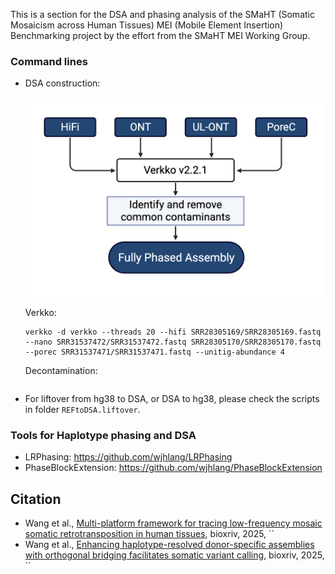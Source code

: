 This is a section for the DSA and phasing analysis of the SMaHT (Somatic Mosaicism across Human Tissues) MEI (Mobile Element Insertion) Benchmarking project by the effort from the SMaHT MEI Working Group.

### Command lines

* DSA construction: 
  <p align="center">
    <a href="./BL2009_Pipeline.png">
      <img src="./BL2009_Pipeline.png" width="520" alt="DSA construction pipeline">
    </a>
  </p>
  Verkko:
  
  ```
  verkko -d verkko --threads 20 --hifi SRR28305169/SRR28305169.fastq --nano SRR31537472/SRR31537472.fastq SRR28305170/SRR28305170.fastq --porec SRR31537471/SRR31537471.fastq --unitig-abundance 4
  ```
  
  Decontamination:
  ```
  
  ```
* For liftover from hg38 to DSA, or DSA to hg38, please check the scripts in folder `REFtoDSA.liftover`.


### Tools for Haplotype phasing and DSA 

* LRPhasing: https://github.com/wjhlang/LRPhasing
* PhaseBlockExtension: https://github.com/wjhlang/PhaseBlockExtension 

## Citation 
* Wang et al., [Multi-platform framework for tracing low-frequency mosaic somatic retrotransposition in human tissues](), bioxriv, 2025, ``
* Wang et al., [Enhancing haplotype-resolved donor-specific assemblies with orthogonal bridging facilitates somatic variant calling](), bioxriv, 2025, ``
